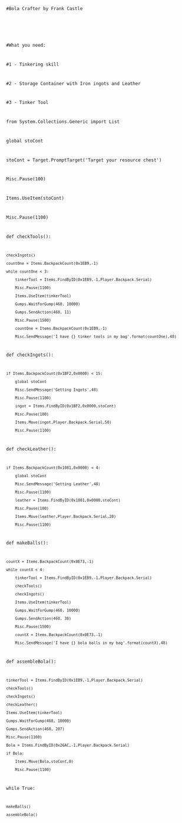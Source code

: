 
<code>

#Bola Crafter by Frank Castle

#

#What you need:

#1 - Tinkering skill

#2 - Storage Container with Iron ingots and Leather

#3 - Tinker Tool







from System.Collections.Generic import List



global stoCont



stoCont = Target.PromptTarget('Target your resource chest')

Misc.Pause(100)

Items.UseItem(stoCont)

Misc.Pause(1100)



def checkTools():

    checkIngots()

    countOne = Items.BackpackCount(0x1EB9,-1)

    while countOne < 3:

        tinkerTool = Items.FindByID(0x1EB9,-1,Player.Backpack.Serial)

        Misc.Pause(1100)

        Items.UseItem(tinkerTool)

        Gumps.WaitForGump(460, 10000)

        Gumps.SendAction(460, 11)

        Misc.Pause(1500)

        countOne = Items.BackpackCount(0x1EB9,-1)

        Misc.SendMessage('I have {} tinker tools in my bag'.format(countOne),48)

        

def checkIngots():

    if Items.BackpackCount(0x1BF2,0x0000) < 15:

        global stoCont

        Misc.SendMessage('Getting Ingots',48)

        Misc.Pause(1100)

        ingot = Items.FindByID(0x1BF2,0x0000,stoCont)

        Misc.Pause(100)

        Items.Move(ingot,Player.Backpack.Serial,50)

        Misc.Pause(1100)

        

def checkLeather():

    if Items.BackpackCount(0x1081,0x0000) < 4:

        global stoCont

        Misc.SendMessage('Getting Leather',48)

        Misc.Pause(1100)

        leather = Items.FindByID(0x1081,0x0000,stoCont)

        Misc.Pause(100)

        Items.Move(leather,Player.Backpack.Serial,20)

        Misc.Pause(1100) 



def makeBalls():

    countX = Items.BackpackCount(0x0E73,-1)

    while countX < 4:

        tinkerTool = Items.FindByID(0x1EB9,-1,Player.Backpack.Serial)

        checkTools()

        checkIngots()

        Items.UseItem(tinkerTool)

        Gumps.WaitForGump(460, 10000)

        Gumps.SendAction(460, 38)

        Misc.Pause(1500)

        countX = Items.BackpackCount(0x0E73,-1)

        Misc.SendMessage('I have {} bola balls in my bag'.format(countX),48)

        

def assembleBola():

    tinkerTool = Items.FindByID(0x1EB9,-1,Player.Backpack.Serial)

    checkTools()

    checkIngots()

    checkLeather()

    Items.UseItem(tinkerTool)

    Gumps.WaitForGump(460, 10000)

    Gumps.SendAction(460, 207)

    Misc.Pause(1100)

    Bola = Items.FindByID(0x26AC,-1,Player.Backpack.Serial)

    if Bola:

        Items.Move(Bola,stoCont,0)

        Misc.Pause(1100)

    

while True:

    makeBalls()

    assembleBola()

    

</code>    